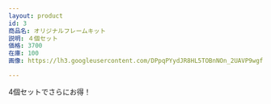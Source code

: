 ```yaml
---
layout: product
id: 3
商品名: オリジナルフレームキット
説明: ４個セット
価格: 3700
在庫: 100
画像: https://lh3.googleusercontent.com/DPpqPYydJR8HL5TOBnNOn_2UAVP9wgf86MlV5Ct4fXe1yifLrw1Qoe9vMccKzATZoUwhvUBkPeoc

---
```

4個セットでさらにお得！
